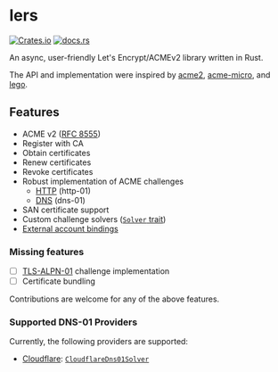 # lers

[![Crates.io](https://img.shields.io/crates/v/lers)](https://crates.io/crates/lers)
[![docs.rs](https://img.shields.io/docsrs/lers/latest)](https://docs.rs/lers/latest/lers)

An async, user-friendly Let's Encrypt/ACMEv2 library written in Rust.

The API and implementation were inspired by [acme2][], [acme-micro][], and [lego][].

## Features
- ACME v2 ([RFC 8555][])
- Register with CA
- Obtain certificates
- Renew certificates
- Revoke certificates
- Robust implementation of ACME challenges
  - [HTTP][] (http-01)
  - [DNS][] (dns-01)
- SAN certificate support
- Custom challenge solvers ([`Solver` trait][])
- [External account bindings][]

### Missing features

- [ ] [TLS-ALPN-01][] challenge implementation
- [ ] Certificate bundling

Contributions are welcome for any of the above features.

### Supported DNS-01 Providers

Currently, the following providers are supported:
- [Cloudflare](https://www.cloudflare.com): [`CloudflareDns01Solver`][]

[acme2]: https://github.com/lucacasonato/acme2
[acme-micro]: https://github.com/kpcyrd/acme-micro
[lego]: https://github.com/go-acme/lego
[RFC 8555]: https://www.rfc-editor.org/rfc/rfc8555.html
[HTTP]: https://docs.rs/lers/latest/lers/solver/struct.Http01Solver.html
[DNS]: https://docs.rs/lers/latest/lers/solver/dns/index.html
[`Solver` trait]: https://docs.rs/lers/latest/lers/solver/trait.Solver.html
[TLS-ALPN-01]: https://www.rfc-editor.org/rfc/rfc8737.html
[External account bindings]: https://www.rfc-editor.org/rfc/rfc8555.html#page-38

[`CloudflareDns01Solver`]: https://docs.rs/lers/latest/lers/solver/dns/struct.CloudflareDns01Solver.html
